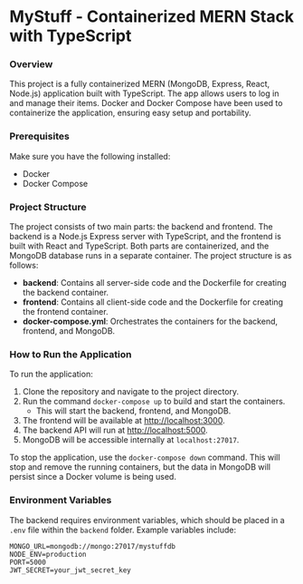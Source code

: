 # MyStuff - Containerized MERN Stack with TypeScript

### Overview

This project is a fully containerized MERN (MongoDB, Express, React, Node.js) application built with TypeScript. The app allows users to log in and manage their items. Docker and Docker Compose have been used to containerize the application, ensuring easy setup and portability.

### Prerequisites

Make sure you have the following installed:

- Docker
- Docker Compose

### Project Structure

The project consists of two main parts: the backend and frontend. The backend is a Node.js Express server with TypeScript, and the frontend is built with React and TypeScript. Both parts are containerized, and the MongoDB database runs in a separate container. The project structure is as follows:

- **backend**: Contains all server-side code and the Dockerfile for creating the backend container.
- **frontend**: Contains all client-side code and the Dockerfile for creating the frontend container.
- **docker-compose.yml**: Orchestrates the containers for the backend, frontend, and MongoDB.

### How to Run the Application

To run the application:

1. Clone the repository and navigate to the project directory.
2. Run the command `docker-compose up` to build and start the containers.
   - This will start the backend, frontend, and MongoDB.
3. The frontend will be available at [http://localhost:3000](http://localhost:3000).
4. The backend API will run at [http://localhost:5000](http://localhost:5000).
5. MongoDB will be accessible internally at `localhost:27017`.

To stop the application, use the `docker-compose down` command. This will stop and remove the running containers, but the data in MongoDB will persist since a Docker volume is being used.

### Environment Variables

The backend requires environment variables, which should be placed in a `.env` file within the `backend` folder. Example variables include:

```env
MONGO_URL=mongodb://mongo:27017/mystuffdb
NODE_ENV=production
PORT=5000
JWT_SECRET=your_jwt_secret_key
